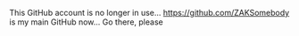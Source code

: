 This GitHub account is no longer in use...
https://github.com/ZAKSomebody is my main GitHub now... Go there, please
